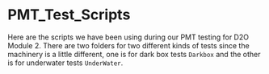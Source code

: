 # PMT_Test_Scripts
Here are the scripts we have been using during our PMT testing for D2O Module 2. There are two folders for two different kinds of tests since the machinery is a little different, one is for dark box tests ``Darkbox`` and the other is for underwater tests ``UnderWater``.
